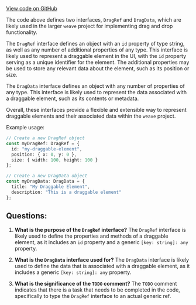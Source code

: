[View code on GitHub](https://github.com/wandb/weave/weave-js/src/common/containers/DragDropContainer/types.ts)

The code above defines two interfaces, `DragRef` and `DragData`, which are likely used in the larger `weave` project for implementing drag and drop functionality. 

The `DragRef` interface defines an object with an `id` property of type string, as well as any number of additional properties of any type. This interface is likely used to represent a draggable element in the UI, with the `id` property serving as a unique identifier for the element. The additional properties may be used to store any relevant data about the element, such as its position or size.

The `DragData` interface defines an object with any number of properties of any type. This interface is likely used to represent the data associated with a draggable element, such as its contents or metadata. 

Overall, these interfaces provide a flexible and extensible way to represent draggable elements and their associated data within the `weave` project. 

Example usage:

```typescript
// Create a new DragRef object
const myDragRef: DragRef = {
  id: "my-draggable-element",
  position: { x: 0, y: 0 },
  size: { width: 100, height: 100 }
};

// Create a new DragData object
const myDragData: DragData = {
  title: "My Draggable Element",
  description: "This is a draggable element"
};
```
## Questions: 
 1. **What is the purpose of the `DragRef` interface?** 
The `DragRef` interface is likely used to define the properties and methods of a draggable element, as it includes an `id` property and a generic `[key: string]: any` property.

2. **What is the `DragData` interface used for?** 
The `DragData` interface is likely used to define the data that is associated with a draggable element, as it includes a generic `[key: string]: any` property.

3. **What is the significance of the `TODO` comment?** 
The `TODO` comment indicates that there is a task that needs to be completed in the code, specifically to type the `DragRef` interface to an actual generic ref.
